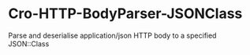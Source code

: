 # Cro-HTTP-BodyParser-JSONClass
Parse and deserialise application/json HTTP body to a specified JSON::Class

